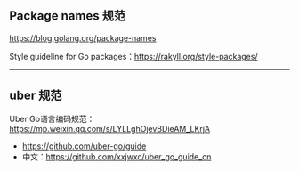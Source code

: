 ## Package names 规范

https://blog.golang.org/package-names

Style guideline for Go packages：https://rakyll.org/style-packages/

---

## uber 规范

Uber Go语言编码规范：https://mp.weixin.qq.com/s/LYLLghOjevBDieAM_LKrjA

* https://github.com/uber-go/guide
* 中文：https://github.com/xxjwxc/uber_go_guide_cn


